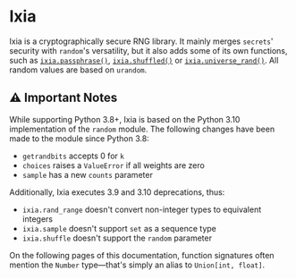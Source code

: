 # Ixia
Ixia is a cryptographically secure RNG library. It mainly merges `secrets`'
security with `random`'s versatility, but it also adds some of its own
functions, such as [`ixia.passphrase()`](sequences.md#ixiapassphrase), [`ixia.shuffled()`](sequences.md#ixiashuffled) or
[`ixia.universe_rand()`](bytes_and_integers.md#ixiauniverse_rand). All random values are based on `urandom`.

## ⚠️ Important Notes
While supporting Python 3.8+, Ixia is based on the Python 3.10 implementation
of the `random` module. The following changes have been made to the module
since Python 3.8:
- `getrandbits` accepts 0 for `k`
- `choices` raises a `ValueError` if all weights are zero
- `sample` has a new `counts` parameter

Additionally, Ixia executes 3.9 and 3.10 deprecations, thus:
- `ixia.rand_range` doesn't convert non-integer types to equivalent integers
- `ixia.sample` doesn't support `set` as a sequence type
- `ixia.shuffle` doesn't support the `random` parameter

On the following pages of this documentation, function signatures often mention
the `Number` type—that's simply an alias to `Union[int, float]`.
